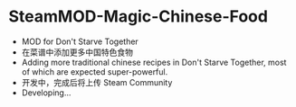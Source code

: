 # SteamMOD-Magic-Chinese-Food

- MOD for Don't Starve Together
- 在菜谱中添加更多中国特色食物
- Adding more traditional chinese recipes in Don't Starve Together, most of which are expected super-powerful.
- 开发中，完成后将上传 Steam Community
- Developing...
